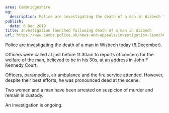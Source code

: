 ```yaml
area: Cambridgeshire
og:
  description: Police are investigating the death of a man in Wisbech today (6 December).
publish:
  date: 6 Dec 2019
title: Investigation launched following death of a man in Wisbech
url: https://www.cambs.police.uk/news-and-appeals/investigation-launched-following-death-of-a-man-in-wisbech
```

Police are investigating the death of a man in Wisbech today (6 December).

Officers were called at just before 11.30am to reports of concern for the welfare of the man, believed to be in his 30s, at an address in John F Kennedy Court.

Officers, paramedics, air ambulance and the fire service attended. However, despite their best efforts, he was pronounced dead at the scene.

Two women and a man have been arrested on suspicion of murder and remain in custody.

An investigation is ongoing.
